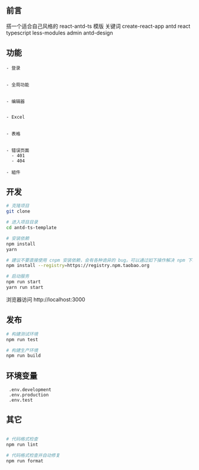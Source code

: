 

## 前言
搭一个适合自己风格的 react-antd-ts 模版 关键词 create-react-app antd react typescript less-modules
admin antd-design

## 功能

```
- 登录 
  

- 全局功能
  

- 编辑器
  

- Excel
 

- 表格
  

- 错误页面
  - 401
  - 404

- 組件

```

## 开发

```bash
# 克隆项目
git clone 

# 进入项目目录
cd antd-ts-template

# 安装依赖
npm install
yarn

# 建议不要直接使用 cnpm 安装依赖，会有各种诡异的 bug。可以通过如下操作解决 npm 下载速度慢的问题
npm install --registry=https://registry.npm.taobao.org

# 启动服务
npm run start
yarn run start
```

浏览器访问 http://localhost:3000


## 发布

```bash
# 构建测试环境
npm run test

# 构建生产环境
npm run build
```

## 环境变量
```
 .env.development
 .env.production
 .env.test
```
## 其它

```bash

# 代码格式检查
npm run lint

# 代码格式检查并自动修复
npm run format
```
